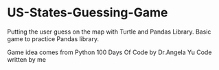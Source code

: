 # US-States-Guessing-Game
Putting the user guess on the map with Turtle and Pandas Library. 
Basic game to practice  Pandas library.

Game idea comes from Python 100 Days Of Code by Dr.Angela Yu
Code written by me 
